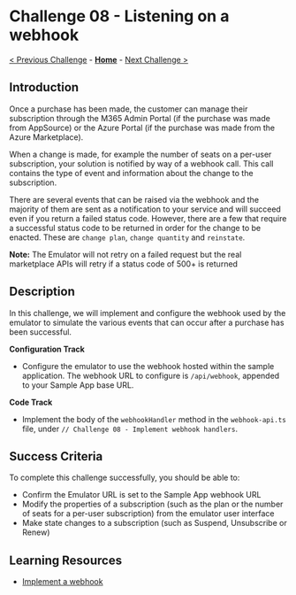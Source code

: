 # Challenge 08 - Listening on a webhook

[< Previous Challenge](./Challenge-07.md) - **[Home](../README.md)** - [Next Challenge >](./Challenge-09.md)

## Introduction

Once a purchase has been made, the customer can manage their subscription through the M365 Admin Portal (if the purchase was made from AppSource) or the Azure Portal (if the purchase was made from the Azure Marketplace).

When a change is made, for example the number of seats on a per-user subscription, your solution is notified by way of a webhook call. This call contains the type of event and information about the change to the subscription.

There are several events that can be raised via the webhook and the majority of them are sent as a notification to your service and will succeed even if you return a failed status code. However, there are a few that require a successful status code to be returned in order for the change to be enacted. These are `change plan`, `change quantity` and `reinstate`.

**Note:** The Emulator will not retry on a failed request but the real marketplace APIs will retry if a status code of 500+ is returned

## Description

In this challenge, we will implement and configure the webhook used by the emulator to simulate the various events that can occur after a purchase has been successful.

**Configuration Track**

- Configure the emulator to use the webhook hosted within the sample application. The webhook URL to configure is `/api/webhook`, appended to your Sample App base URL.

**Code Track**

- Implement the body of the `webhookHandler` method in the `webhook-api.ts` file, under `// Challenge 08 - Implement webhook handlers`.

## Success Criteria

To complete this challenge successfully, you should be able to:
- Confirm the Emulator URL is set to the Sample App webhook URL
- Modify the properties of a subscription (such as the plan or the number of seats for a per-user subscription) from the emulator user interface
- Make state changes to a subscription (such as Suspend, Unsubscribe or Renew)

## Learning Resources

- [Implement a webhook](https://learn.microsoft.com/en-us/partner-center/marketplace/partner-center-portal/pc-saas-fulfillment-webhook)